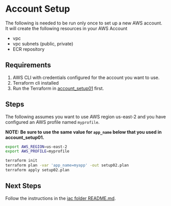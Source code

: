 # Account Setup

The following is needed to be run only once to set up a new AWS account. It will create the following resources in your AWS Account

- vpc
- vpc subnets (public, private)
- ECR repository

## Requirements

1. AWS CLI with credentials configured for the account you want to use.
2. Terraform cli installed
3. Run the Terraform in [account_setup01](../account_setup01/) first.

## Steps

The following assumes you want to use AWS region us-east-2 and you have configured an AWS profile named `myprofile`.

**NOTE: Be sure to use the same value for `app_name` below that you used in account_setup01.**

```bash
export AWS_REGION=us-east-2
export AWS_PROFILE=myprofile

terraform init
terraform plan -var 'app_name=myapp' -out setup02.plan
terraform apply setup02.plan
```

## Next Steps

Follow the instructions in the [iac folder README.md](../README.md).
